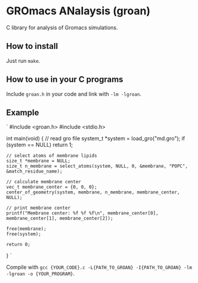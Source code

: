 # GROmacs ANalaysis (groan)

C library for analysis of Gromacs simulations.

## How to install

Just run `make`.

## How to use in your C programs

Include `groan.h` in your code and link with `-lm -lgroan`.

## Example

`
#include <groan.h>
#include <stdio.h>

int main(void)
{
    // read gro file
    system_t *system = load_gro("md.gro");
    if (system == NULL) return 1;
    
    // select atoms of membrane lipids
    size_t *membrane = NULL;
    size_t n_membrane = select_atoms(system, NULL, 0, &membrane, "POPC", &match_residue_name);
    
    // calculate membrane center
    vec_t membrane_center = {0, 0, 0};
    center_of_geometry(system, membrane, n_membrane, membrane_center, NULL);

    // print membrane center
    printf("Membrane center: %f %f %f\n", membrane_center[0], membrane_center[1], membrane_center[2]);
    
    free(membrane);
    free(system);
    
    return 0;
}
`

Compile with `gcc {YOUR_CODE}.c -L{PATH_TO_GROAN} -I{PATH_TO_GROAN} -lm -lgroan -o {YOUR_PROGRAM}`.